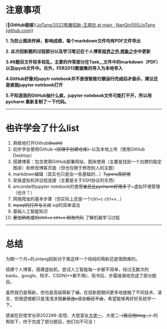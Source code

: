 # 注意事项

[🔗**GitHub链接**]([JoTang/2022焦糖招新-王南钦 at main · NanQin555/JoTang (github.com)](https://github.com/NanQin555/JoTang/tree/main/2022焦糖招新-王南钦))

**1. 为防止图床炸掉，影响成绩，每个markdown文件均有PDF文件导出**

**2. 此次招新题的过程部分以及学习笔记在个人博客[视界之外 想象之中](https://nanqin555.github.io/)中更新**

**3.#8题目文件较多较乱，主要的作答部分在Task__文件中的markdown（PDF）以及ipynb文件中。另外，FER2013数据集的导入为本地导入**

**4.GitHub好像对jupytr notebook并不是很智能~~它要运行完成后才显示~~，建议还是直接jupyter notrbook打开**

**5.不知道我的GitHub抽什么疯，jupyter notebook文件可能打不开，所以用pycharm 重新复制了一下代码。**

---

# ~~也许~~学会了什么list

1. 熟练地打开Github~~(bushi)~~
2. 初步学会使用Github~~（仅限于创建仓库）~~以及本地上传（使用GitHub Desktop）
3. 搭建博客：包含使用GitHub部署网站、图床使用（主要是找到一个白嫖的稳定图床）和修改博客页面（但也仅限于修改别人的主题）
4. markdown编辑（其实也只是会一些基础的...）~~Typora真好用~~
5. 安装虚拟机并远程连接（主要是关于SSH协议的东西）
6. anconda中jupyter notebook的使用~~雀氏比pycharm好用多了~~+虚拟环境管理（也许？）
7. 网络爬虫的基本步骤（但实际上还是一个ctrl+c ctrl+v...）
8. ~~mysql的打开与关闭~~ sql的简单语法
9. 基础人工智能知识
10. ~~更加熟练度的ctrll+c ctrl+v 和改代码~~ 了解机器学习过程

---

# 总结

为期一个月+的Jotang招新对于我这样一个纯纯的萌新还是很困难的。

搭建个人博客，搭建虚拟机，尝试人工智能每一步都不简单，经过无数次的baidu、google、知乎、CSDN(**都不用)、简书后，步履维艰地完成了部分题目。

虽然我仍是萌新，但也是高级萌新了~~误~~。在招新题期间更多地接触了不同技术、语言，但很遗憾都只是浅浅涉猎~~甚至连c语言都还不会~~，希望能够再好好系统学一下。

感谢在巨佬学长@2022#8-奕悟、大佬室友[大佬一](https://ricoafoat.github.io/)、大佬二~~（我没他blog...）~~的帮助下，终于完成了部分题目，他们功不可没！

